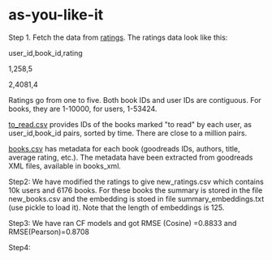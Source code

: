 

# as-you-like-it
Step 1. Fetch the data from [ratings](https://github.com/zygmuntz/goodbooks-10k/blob/master/ratings.csv).
The ratings data look like this:

user\_id,book\_id,rating

1,258,5

2,4081,4


Ratings go from one to five. Both book IDs and user IDs are contiguous. For books, they are 1-10000, for users, 1-53424.

[to\_read.csv](https://github.com/zygmuntz/goodbooks-10k/blob/master/to_read.csv) provides IDs of the books marked "to read" by each user, as user_id,book_id pairs, sorted by time. There are close to a million pairs.

[books.csv](https://github.com/zygmuntz/goodbooks-10k/blob/master/books.csv) has metadata for each book (goodreads IDs, authors, title, average rating, etc.). The metadata have been extracted from goodreads XML files, available in books_xml.

Step2: We have modified the ratings to give new\_ratings.csv which contains 10k users and 6176 books. For these books the summary is stored in the file new\_books.csv and the embedding is stoed in file summary\_embeddings.txt (use pickle to load it). Note that the length of embeddings is 125. 

Step3: We have ran CF models and got RMSE (Cosine) =0.8833 and RMSE(Pearson)=0.8708

Step4: 
